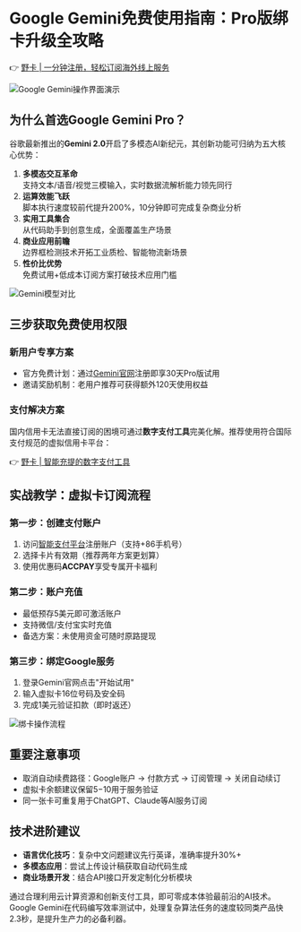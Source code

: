 # Google Gemini免费使用指南：Pro版绑卡升级全攻略

👉 [野卡 | 一分钟注册，轻松订阅海外线上服务](https://bbtdd.com/yeka)

![Google Gemini操作界面演示](https://bbtdd.com/wp-content/uploads/img/22015284562747.webp)

## 为什么首选Google Gemini Pro？
谷歌最新推出的**Gemini 2.0**开启了多模态AI新纪元，其创新功能可归纳为五大核心优势：

1. **多模态交互革命**  
支持文本/语音/视觉三模输入，实时数据流解析能力领先同行  
2. **运算效能飞跃**  
脚本执行速度较前代提升200%，10分钟即可完成复杂商业分析  
3. **实用工具集合**  
从代码助手到创意生成，全面覆盖生产场景  
4. **商业应用前瞻**  
边界框检测技术开拓工业质检、智能物流新场景  
5. **性价比优势**  
免费试用+低成本订阅方案打破技术应用门槛

![Gemini模型对比](https://bbtdd.com/wp-content/uploads/img/2273484333704.webp)

## 三步获取免费使用权限
### 新用户专享方案
- 官方免费计划：通过[Gemini官网](https://gemini.google.com/app?hl=zh)注册即享30天Pro版试用
- 邀请奖励机制：老用户推荐可获得额外120天使用权益

### 支付解决方案
国内信用卡无法直接订阅的困境可通过**数字支付工具**完美化解。推荐使用符合国际支付规范的虚拟信用卡平台：

👉 [野卡 | 智能充提的数字支付工具](https://bbtdd.com/yeka)

## 实战教学：虚拟卡订阅流程
### 第一步：创建支付账户
1. 访问[智能支付平台](https://bbtdd.com/yeka)注册账户（支持+86手机号）
2. 选择卡片有效期（推荐两年方案更划算）
3. 使用优惠码**ACCPAY**享受专属开卡福利

### 第二步：账户充值
- 最低预存5美元即可激活账户
- 支持微信/支付宝实时充值
- 备选方案：未使用资金可随时原路提现

### 第三步：绑定Google服务
1. 登录Gemini官网点击"开始试用"
2. 输入虚拟卡16位号码及安全码
3. 完成1美元验证扣款（即时返还）

![绑卡操作流程](https://bbtdd.com/wp-content/uploads/img/56022113648.webp)

## 重要注意事项
- 取消自动续费路径：Google账户 → 付款方式 → 订阅管理 → 关闭自动续订
- 虚拟卡余额建议保留$5-$10用于服务验证
- 同一张卡可重复用于ChatGPT、Claude等AI服务订阅

## 技术进阶建议
- **语言优化技巧**：复杂中文问题建议先行英译，准确率提升30%+
- **多模态应用**：尝试上传设计稿获取自动代码生成
- **商业场景开发**：结合API接口开发定制化分析模块

通过合理利用云计算资源和创新支付工具，即可零成本体验最前沿的AI技术。Google Gemini在代码编写效率测试中，处理复杂算法任务的速度较同类产品快2.3秒，是提升生产力的必备利器。